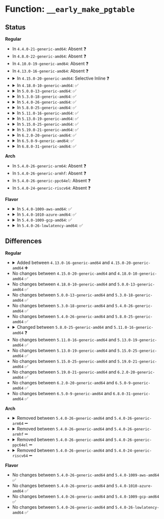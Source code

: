 # Function: <code>__early_make_pgtable</code>

## Status
<b>Regular</b>
<ul>
<li>
In <code>4.4.0-21-generic-amd64</code>: Absent ❓
</li>
<li>
In <code>4.8.0-22-generic-amd64</code>: Absent ❓
</li>
<li>
In <code>4.10.0-19-generic-amd64</code>: Absent ❓
</li>
<li>
In <code>4.13.0-16-generic-amd64</code>: Absent ❓
</li>
<li>
<details>
<summary>In <code>4.15.0-20-generic-amd64</code>: Selective Inline ❓</summary>

```c
int __early_make_pgtable(long unsigned int address, pmdval_t pmd)
```

```json
{
  "name": "__early_make_pgtable",
  "collision_type": "Unique Global",
  "inline_type": "Selective",
  "funcs": [
    {
      "addr": 18446744071602582217,
      "name": "__early_make_pgtable",
      "external": true,
      "loc": "arch/x86/kernel/head64.c:188",
      "file": "arch/x86/kernel/head64.c",
      "inline": "not declared, inlined",
      "caller_inline": [],
      "caller_func": [
        "arch/x86/kernel/head64.c:early_make_pgtable",
        "arch/x86/mm/mem_encrypt.c:__sme_early_map_unmap_mem"
      ]
    }
  ],
  "symbols": [
    {
      "addr": 18446744071602582217,
      "name": "__early_make_pgtable",
      "section": ".init.text",
      "bind": "STB_GLOBAL",
      "size": 485
    }
  ]
}
```
</details>
</li>
<li>
<details>
<summary>In <code>4.18.0-10-generic-amd64</code>: ✅</summary>

```c
int __early_make_pgtable(long unsigned int address, pmdval_t pmd)
```

```json
{
  "name": "__early_make_pgtable",
  "collision_type": "Unique Global",
  "inline_type": "No",
  "funcs": [
    {
      "addr": 18446744071602750150,
      "name": "__early_make_pgtable",
      "external": true,
      "loc": "arch/x86/kernel/head64.c:264",
      "file": "arch/x86/kernel/head64.c",
      "inline": "seen, unknown",
      "caller_inline": [],
      "caller_func": [
        "arch/x86/kernel/head64.c:early_make_pgtable",
        "arch/x86/mm/mem_encrypt.c:__sme_early_map_unmap_mem"
      ]
    }
  ],
  "symbols": [
    {
      "addr": 18446744071602750150,
      "name": "__early_make_pgtable",
      "section": ".init.text",
      "bind": "STB_GLOBAL",
      "size": 457
    }
  ]
}
```
</details>
</li>
<li>
<details>
<summary>In <code>5.0.0-13-generic-amd64</code>: ✅</summary>

```c
int __early_make_pgtable(long unsigned int address, pmdval_t pmd)
```

```json
{
  "name": "__early_make_pgtable",
  "collision_type": "Unique Global",
  "inline_type": "No",
  "funcs": [
    {
      "addr": 18446744071604544209,
      "name": "__early_make_pgtable",
      "external": true,
      "loc": "arch/x86/kernel/head64.c:280",
      "file": "arch/x86/kernel/head64.c",
      "inline": "seen, unknown",
      "caller_inline": [],
      "caller_func": [
        "arch/x86/kernel/head64.c:early_make_pgtable",
        "arch/x86/mm/mem_encrypt.c:__sme_early_map_unmap_mem"
      ]
    }
  ],
  "symbols": [
    {
      "addr": 18446744071604544209,
      "name": "__early_make_pgtable",
      "section": ".init.text",
      "bind": "STB_GLOBAL",
      "size": 457
    }
  ]
}
```
</details>
</li>
<li>
<details>
<summary>In <code>5.3.0-18-generic-amd64</code>: ✅</summary>

```c
int __early_make_pgtable(long unsigned int address, pmdval_t pmd)
```

```json
{
  "name": "__early_make_pgtable",
  "collision_type": "Unique Global",
  "inline_type": "No",
  "funcs": [
    {
      "addr": 18446744071604638318,
      "name": "__early_make_pgtable",
      "external": true,
      "loc": "arch/x86/kernel/head64.c:282",
      "file": "arch/x86/kernel/head64.c",
      "inline": "seen, unknown",
      "caller_inline": [],
      "caller_func": [
        "arch/x86/kernel/head64.c:early_make_pgtable",
        "arch/x86/mm/mem_encrypt.c:__sme_early_map_unmap_mem"
      ]
    }
  ],
  "symbols": [
    {
      "addr": 18446744071604638318,
      "name": "__early_make_pgtable",
      "section": ".init.text",
      "bind": "STB_GLOBAL",
      "size": 440
    }
  ]
}
```
</details>
</li>
<li>
<details>
<summary>In <code>5.4.0-26-generic-amd64</code>: ✅</summary>

```c
int __early_make_pgtable(long unsigned int address, pmdval_t pmd)
```

```json
{
  "name": "__early_make_pgtable",
  "collision_type": "Unique Global",
  "inline_type": "No",
  "funcs": [
    {
      "addr": 18446744071604650606,
      "name": "__early_make_pgtable",
      "external": true,
      "loc": "arch/x86/kernel/head64.c:300",
      "file": "arch/x86/kernel/head64.c",
      "inline": "seen, unknown",
      "caller_inline": [],
      "caller_func": [
        "arch/x86/kernel/head64.c:early_make_pgtable",
        "arch/x86/mm/mem_encrypt.c:__sme_early_map_unmap_mem"
      ]
    }
  ],
  "symbols": [
    {
      "addr": 18446744071604650606,
      "name": "__early_make_pgtable",
      "section": ".init.text",
      "bind": "STB_GLOBAL",
      "size": 440
    }
  ]
}
```
</details>
</li>
<li>
<details>
<summary>In <code>5.8.0-25-generic-amd64</code>: ✅</summary>

```c
int __early_make_pgtable(long unsigned int address, pmdval_t pmd)
```

```json
{
  "name": "__early_make_pgtable",
  "collision_type": "Unique Global",
  "inline_type": "No",
  "funcs": [
    {
      "addr": 18446744071609000558,
      "name": "__early_make_pgtable",
      "external": true,
      "loc": "arch/x86/kernel/head64.c:300",
      "file": "arch/x86/kernel/head64.c",
      "inline": "seen, unknown",
      "caller_inline": [],
      "caller_func": [
        "arch/x86/kernel/head64.c:early_make_pgtable",
        "arch/x86/mm/mem_encrypt.c:__sme_early_map_unmap_mem"
      ]
    }
  ],
  "symbols": [
    {
      "addr": 18446744071609000558,
      "name": "__early_make_pgtable",
      "section": ".init.text",
      "bind": "STB_GLOBAL",
      "size": 631
    }
  ]
}
```
</details>
</li>
<li>
<details>
<summary>In <code>5.11.0-16-generic-amd64</code>: ✅</summary>

```c
bool __early_make_pgtable(long unsigned int address, pmdval_t pmd)
```

```json
{
  "name": "__early_make_pgtable",
  "collision_type": "Unique Global",
  "inline_type": "No",
  "funcs": [
    {
      "addr": 18446744071612064430,
      "name": "__early_make_pgtable",
      "external": true,
      "loc": "arch/x86/kernel/head64.c:322",
      "file": "arch/x86/kernel/head64.c",
      "inline": "seen, unknown",
      "caller_inline": [],
      "caller_func": [
        "arch/x86/kernel/head64.c:do_early_exception",
        "arch/x86/mm/mem_encrypt.c:__sme_early_map_unmap_mem"
      ]
    }
  ],
  "symbols": [
    {
      "addr": 18446744071612064430,
      "name": "__early_make_pgtable",
      "section": ".init.text",
      "bind": "STB_GLOBAL",
      "size": 629
    }
  ]
}
```
</details>
</li>
<li>
<details>
<summary>In <code>5.13.0-19-generic-amd64</code>: ✅</summary>

```c
bool __early_make_pgtable(long unsigned int address, pmdval_t pmd)
```

```json
{
  "name": "__early_make_pgtable",
  "collision_type": "Unique Global",
  "inline_type": "No",
  "funcs": [
    {
      "addr": 18446744071614202542,
      "name": "__early_make_pgtable",
      "external": true,
      "loc": "arch/x86/kernel/head64.c:322",
      "file": "arch/x86/kernel/head64.c",
      "inline": "seen, unknown",
      "caller_inline": [],
      "caller_func": [
        "arch/x86/kernel/head64.c:do_early_exception",
        "arch/x86/mm/mem_encrypt.c:__sme_early_map_unmap_mem"
      ]
    }
  ],
  "symbols": [
    {
      "addr": 18446744071614202542,
      "name": "__early_make_pgtable",
      "section": ".init.text",
      "bind": "STB_GLOBAL",
      "size": 629
    }
  ]
}
```
</details>
</li>
<li>
<details>
<summary>In <code>5.15.0-25-generic-amd64</code>: ✅</summary>

```c
bool __early_make_pgtable(long unsigned int address, pmdval_t pmd)
```

```json
{
  "name": "__early_make_pgtable",
  "collision_type": "Unique Global",
  "inline_type": "No",
  "funcs": [
    {
      "addr": 18446744071615120046,
      "name": "__early_make_pgtable",
      "external": true,
      "loc": "arch/x86/kernel/head64.c:322",
      "file": "arch/x86/kernel/head64.c",
      "inline": "seen, unknown",
      "caller_inline": [],
      "caller_func": [
        "arch/x86/kernel/head64.c:do_early_exception",
        "arch/x86/mm/mem_encrypt.c:__sme_early_map_unmap_mem"
      ]
    }
  ],
  "symbols": [
    {
      "addr": 18446744071615120046,
      "name": "__early_make_pgtable",
      "section": ".init.text",
      "bind": "STB_GLOBAL",
      "size": 751
    }
  ]
}
```
</details>
</li>
<li>
<details>
<summary>In <code>5.19.0-21-generic-amd64</code>: ✅</summary>

```c
bool __early_make_pgtable(long unsigned int address, pmdval_t pmd)
```

```json
{
  "name": "__early_make_pgtable",
  "collision_type": "Unique Global",
  "inline_type": "No",
  "funcs": [
    {
      "addr": 18446744071616881328,
      "name": "__early_make_pgtable",
      "external": true,
      "loc": "arch/x86/kernel/head64.c:331",
      "file": "arch/x86/kernel/head64.c",
      "inline": "seen, unknown",
      "caller_inline": [],
      "caller_func": [
        "arch/x86/kernel/head64.c:do_early_exception",
        "arch/x86/mm/mem_encrypt_amd.c:__sme_early_map_unmap_mem"
      ]
    }
  ],
  "symbols": [
    {
      "addr": 18446744071616881328,
      "name": "__early_make_pgtable",
      "section": ".init.text",
      "bind": "STB_GLOBAL",
      "size": 788
    }
  ]
}
```
</details>
</li>
<li>
<details>
<summary>In <code>6.2.0-20-generic-amd64</code>: ✅</summary>

```c
bool __early_make_pgtable(long unsigned int address, pmdval_t pmd)
```

```json
{
  "name": "__early_make_pgtable",
  "collision_type": "Unique Global",
  "inline_type": "No",
  "funcs": [
    {
      "addr": 18446744071627469648,
      "name": "__early_make_pgtable",
      "external": true,
      "loc": "arch/x86/kernel/head64.c:331",
      "file": "arch/x86/kernel/head64.c",
      "inline": "seen, unknown",
      "caller_inline": [],
      "caller_func": [
        "arch/x86/kernel/head64.c:do_early_exception",
        "arch/x86/mm/mem_encrypt_amd.c:sme_unmap_bootdata",
        "arch/x86/mm/mem_encrypt_amd.c:sme_unmap_bootdata",
        "arch/x86/mm/mem_encrypt_amd.c:sme_map_bootdata",
        "arch/x86/mm/mem_encrypt_amd.c:sme_map_bootdata"
      ]
    }
  ],
  "symbols": [
    {
      "addr": 18446744071627469648,
      "name": "__early_make_pgtable",
      "section": ".init.text",
      "bind": "STB_GLOBAL",
      "size": 943
    }
  ]
}
```
</details>
</li>
<li>
<details>
<summary>In <code>6.5.0-9-generic-amd64</code>: ✅</summary>

```c
bool __early_make_pgtable(long unsigned int address, pmdval_t pmd)
```

```json
{
  "name": "__early_make_pgtable",
  "collision_type": "Unique Global",
  "inline_type": "No",
  "funcs": [
    {
      "addr": 18446744071619298688,
      "name": "__early_make_pgtable",
      "external": true,
      "loc": "arch/x86/kernel/head64.c:331",
      "file": "arch/x86/kernel/head64.c",
      "inline": "seen, unknown",
      "caller_inline": [],
      "caller_func": [
        "arch/x86/kernel/head64.c:do_early_exception",
        "arch/x86/mm/mem_encrypt_amd.c:sme_unmap_bootdata",
        "arch/x86/mm/mem_encrypt_amd.c:sme_unmap_bootdata",
        "arch/x86/mm/mem_encrypt_amd.c:sme_map_bootdata",
        "arch/x86/mm/mem_encrypt_amd.c:sme_map_bootdata"
      ]
    }
  ],
  "symbols": [
    {
      "addr": 18446744071619298688,
      "name": "__early_make_pgtable",
      "section": ".init.text",
      "bind": "STB_GLOBAL",
      "size": 968
    }
  ]
}
```
</details>
</li>
<li>
<details>
<summary>In <code>6.8.0-31-generic-amd64</code>: ✅</summary>

```c
bool __early_make_pgtable(long unsigned int address, pmdval_t pmd)
```

```json
{
  "name": "__early_make_pgtable",
  "collision_type": "Unique Global",
  "inline_type": "No",
  "funcs": [
    {
      "addr": 18446744071621592176,
      "name": "__early_make_pgtable",
      "external": true,
      "loc": "arch/x86/kernel/head64.c:330",
      "file": "arch/x86/kernel/head64.c",
      "inline": "seen, unknown",
      "caller_inline": [],
      "caller_func": [
        "arch/x86/kernel/head64.c:do_early_exception",
        "arch/x86/mm/mem_encrypt_amd.c:sme_unmap_bootdata",
        "arch/x86/mm/mem_encrypt_amd.c:sme_unmap_bootdata",
        "arch/x86/mm/mem_encrypt_amd.c:sme_map_bootdata",
        "arch/x86/mm/mem_encrypt_amd.c:sme_map_bootdata"
      ]
    }
  ],
  "symbols": [
    {
      "addr": 18446744071621592176,
      "name": "__early_make_pgtable",
      "section": ".init.text",
      "bind": "STB_GLOBAL",
      "size": 968
    }
  ]
}
```
</details>
</li>
</ul>
<b>Arch</b>
<ul>
<li>
In <code>5.4.0-26-generic-arm64</code>: Absent ❓
</li>
<li>
In <code>5.4.0-26-generic-armhf</code>: Absent ❓
</li>
<li>
In <code>5.4.0-26-generic-ppc64el</code>: Absent ❓
</li>
<li>
In <code>5.4.0-24-generic-riscv64</code>: Absent ❓
</li>
</ul>
<b>Flavor</b>
<ul>
<li>
<details>
<summary>In <code>5.4.0-1009-aws-amd64</code>: ✅</summary>

```c
int __early_make_pgtable(long unsigned int address, pmdval_t pmd)
```

```json
{
  "name": "__early_make_pgtable",
  "collision_type": "Unique Global",
  "inline_type": "No",
  "funcs": [
    {
      "addr": 18446744071604576878,
      "name": "__early_make_pgtable",
      "external": true,
      "loc": "arch/x86/kernel/head64.c:300",
      "file": "arch/x86/kernel/head64.c",
      "inline": "seen, unknown",
      "caller_inline": [],
      "caller_func": [
        "arch/x86/kernel/head64.c:early_make_pgtable",
        "arch/x86/mm/mem_encrypt.c:__sme_early_map_unmap_mem"
      ]
    }
  ],
  "symbols": [
    {
      "addr": 18446744071604576878,
      "name": "__early_make_pgtable",
      "section": ".init.text",
      "bind": "STB_GLOBAL",
      "size": 440
    }
  ]
}
```
</details>
</li>
<li>
<details>
<summary>In <code>5.4.0-1010-azure-amd64</code>: ✅</summary>

```c
int __early_make_pgtable(long unsigned int address, pmdval_t pmd)
```

```json
{
  "name": "__early_make_pgtable",
  "collision_type": "Unique Global",
  "inline_type": "No",
  "funcs": [
    {
      "addr": 18446744071604568598,
      "name": "__early_make_pgtable",
      "external": true,
      "loc": "arch/x86/kernel/head64.c:300",
      "file": "arch/x86/kernel/head64.c",
      "inline": "seen, unknown",
      "caller_inline": [],
      "caller_func": [
        "arch/x86/kernel/head64.c:early_make_pgtable",
        "arch/x86/mm/mem_encrypt.c:__sme_early_map_unmap_mem"
      ]
    }
  ],
  "symbols": [
    {
      "addr": 18446744071604568598,
      "name": "__early_make_pgtable",
      "section": ".init.text",
      "bind": "STB_GLOBAL",
      "size": 436
    }
  ]
}
```
</details>
</li>
<li>
<details>
<summary>In <code>5.4.0-1009-gcp-amd64</code>: ✅</summary>

```c
int __early_make_pgtable(long unsigned int address, pmdval_t pmd)
```

```json
{
  "name": "__early_make_pgtable",
  "collision_type": "Unique Global",
  "inline_type": "No",
  "funcs": [
    {
      "addr": 18446744071604654702,
      "name": "__early_make_pgtable",
      "external": true,
      "loc": "arch/x86/kernel/head64.c:300",
      "file": "arch/x86/kernel/head64.c",
      "inline": "seen, unknown",
      "caller_inline": [],
      "caller_func": [
        "arch/x86/kernel/head64.c:early_make_pgtable",
        "arch/x86/mm/mem_encrypt.c:__sme_early_map_unmap_mem"
      ]
    }
  ],
  "symbols": [
    {
      "addr": 18446744071604654702,
      "name": "__early_make_pgtable",
      "section": ".init.text",
      "bind": "STB_GLOBAL",
      "size": 440
    }
  ]
}
```
</details>
</li>
<li>
<details>
<summary>In <code>5.4.0-26-lowlatency-amd64</code>: ✅</summary>

```c
int __early_make_pgtable(long unsigned int address, pmdval_t pmd)
```

```json
{
  "name": "__early_make_pgtable",
  "collision_type": "Unique Global",
  "inline_type": "No",
  "funcs": [
    {
      "addr": 18446744071604654702,
      "name": "__early_make_pgtable",
      "external": true,
      "loc": "arch/x86/kernel/head64.c:300",
      "file": "arch/x86/kernel/head64.c",
      "inline": "seen, unknown",
      "caller_inline": [],
      "caller_func": [
        "arch/x86/kernel/head64.c:early_make_pgtable",
        "arch/x86/mm/mem_encrypt.c:__sme_early_map_unmap_mem"
      ]
    }
  ],
  "symbols": [
    {
      "addr": 18446744071604654702,
      "name": "__early_make_pgtable",
      "section": ".init.text",
      "bind": "STB_GLOBAL",
      "size": 440
    }
  ]
}
```
</details>
</li>
</ul>

## Differences
<b>Regular</b>
<ul>
<li>
<details>
<summary>Added between <code>4.13.0-16-generic-amd64</code> and <code>4.15.0-20-generic-amd64</code> ➕</summary>

```c
int __early_make_pgtable(long unsigned int address, pmdval_t pmd)
```
</details>
</li>
<li>
No changes between <code>4.15.0-20-generic-amd64</code> and <code>4.18.0-10-generic-amd64</code> ✅
</li>
<li>
No changes between <code>4.18.0-10-generic-amd64</code> and <code>5.0.0-13-generic-amd64</code> ✅
</li>
<li>
No changes between <code>5.0.0-13-generic-amd64</code> and <code>5.3.0-18-generic-amd64</code> ✅
</li>
<li>
No changes between <code>5.3.0-18-generic-amd64</code> and <code>5.4.0-26-generic-amd64</code> ✅
</li>
<li>
No changes between <code>5.4.0-26-generic-amd64</code> and <code>5.8.0-25-generic-amd64</code> ✅
</li>
<li>
<details>
<summary>Changed between <code>5.8.0-25-generic-amd64</code> and <code>5.11.0-16-generic-amd64</code> ❓</summary>
<ul>
<li>
<b>Return type changed. </b>
<code>int</code> ➡️ <code>bool</code>
</li>
</ul>
</details>
</li>
<li>
No changes between <code>5.11.0-16-generic-amd64</code> and <code>5.13.0-19-generic-amd64</code> ✅
</li>
<li>
No changes between <code>5.13.0-19-generic-amd64</code> and <code>5.15.0-25-generic-amd64</code> ✅
</li>
<li>
No changes between <code>5.15.0-25-generic-amd64</code> and <code>5.19.0-21-generic-amd64</code> ✅
</li>
<li>
No changes between <code>5.19.0-21-generic-amd64</code> and <code>6.2.0-20-generic-amd64</code> ✅
</li>
<li>
No changes between <code>6.2.0-20-generic-amd64</code> and <code>6.5.0-9-generic-amd64</code> ✅
</li>
<li>
No changes between <code>6.5.0-9-generic-amd64</code> and <code>6.8.0-31-generic-amd64</code> ✅
</li>
</ul>
<b>Arch</b>
<ul>
<li>
<details>
<summary>Removed between <code>5.4.0-26-generic-amd64</code> and <code>5.4.0-26-generic-arm64</code> ➖</summary>

```c
int __early_make_pgtable(long unsigned int address, pmdval_t pmd)
```
</details>
</li>
<li>
<details>
<summary>Removed between <code>5.4.0-26-generic-amd64</code> and <code>5.4.0-26-generic-armhf</code> ➖</summary>

```c
int __early_make_pgtable(long unsigned int address, pmdval_t pmd)
```
</details>
</li>
<li>
<details>
<summary>Removed between <code>5.4.0-26-generic-amd64</code> and <code>5.4.0-26-generic-ppc64el</code> ➖</summary>

```c
int __early_make_pgtable(long unsigned int address, pmdval_t pmd)
```
</details>
</li>
<li>
<details>
<summary>Removed between <code>5.4.0-26-generic-amd64</code> and <code>5.4.0-24-generic-riscv64</code> ➖</summary>

```c
int __early_make_pgtable(long unsigned int address, pmdval_t pmd)
```
</details>
</li>
</ul>
<b>Flavor</b>
<ul>
<li>
No changes between <code>5.4.0-26-generic-amd64</code> and <code>5.4.0-1009-aws-amd64</code> ✅
</li>
<li>
No changes between <code>5.4.0-26-generic-amd64</code> and <code>5.4.0-1010-azure-amd64</code> ✅
</li>
<li>
No changes between <code>5.4.0-26-generic-amd64</code> and <code>5.4.0-1009-gcp-amd64</code> ✅
</li>
<li>
No changes between <code>5.4.0-26-generic-amd64</code> and <code>5.4.0-26-lowlatency-amd64</code> ✅
</li>
</ul>

